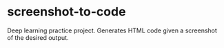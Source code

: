 # screenshot-to-code
Deep learning practice project. Generates HTML code given a screenshot of the desired output.
